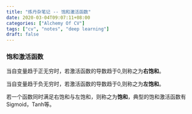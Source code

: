 ```yaml
---
title: "炼丹杂笔记 -- 饱和激活函数"
date: 2020-03-04T09:07:11+08:00
categories: ["Alchemy Of CV"]
tags: ["cv", "notes", "deep learning"]
draft: false
---
```


### 饱和激活函数
当自变量趋于正无穷时，若激活函数的导数趋于0,则称之为**右饱和**。  

当自变量趋于负无穷时，若激活函数的导数趋于0,则称之为**左饱和**。  

若一个函数同时满足右饱和与左饱和，则称之为**饱和**，典型的饱和激活函数有Sigmoid，Tanh等。  
